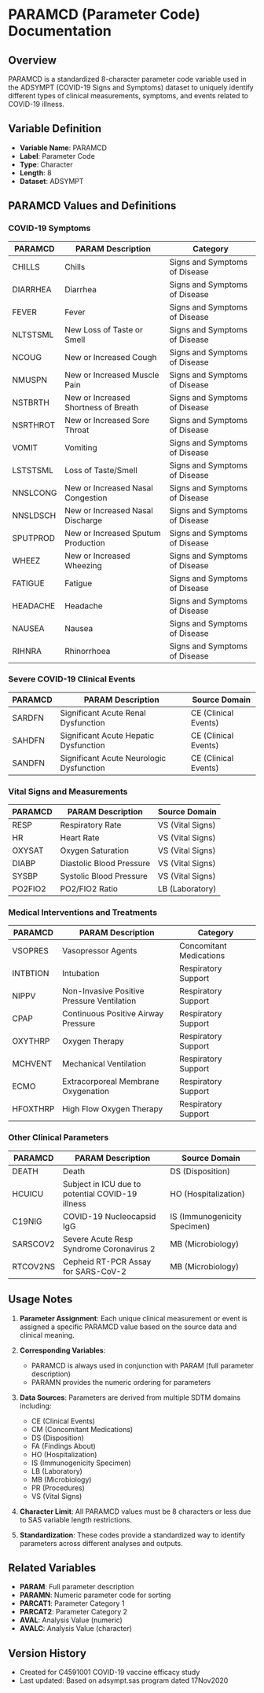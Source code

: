 # PARAMCD (Parameter Code) Documentation

## Overview
PARAMCD is a standardized 8-character parameter code variable used in the ADSYMPT (COVID-19 Signs and Symptoms) dataset to uniquely identify different types of clinical measurements, symptoms, and events related to COVID-19 illness.

## Variable Definition
- **Variable Name**: PARAMCD
- **Label**: Parameter Code
- **Type**: Character
- **Length**: 8
- **Dataset**: ADSYMPT

## PARAMCD Values and Definitions

### COVID-19 Symptoms
| PARAMCD | PARAM Description | Category |
|---------|-------------------|----------|
| CHILLS | Chills | Signs and Symptoms of Disease |
| DIARRHEA | Diarrhea | Signs and Symptoms of Disease |
| FEVER | Fever | Signs and Symptoms of Disease |
| NLTSTSML | New Loss of Taste or Smell | Signs and Symptoms of Disease |
| NCOUG | New or Increased Cough | Signs and Symptoms of Disease |
| NMUSPN | New or Increased Muscle Pain | Signs and Symptoms of Disease |
| NSTBRTH | New or Increased Shortness of Breath | Signs and Symptoms of Disease |
| NSRTHROT | New or Increased Sore Throat | Signs and Symptoms of Disease |
| VOMIT | Vomiting | Signs and Symptoms of Disease |
| LSTSTSML | Loss of Taste/Smell | Signs and Symptoms of Disease |
| NNSLCONG | New or Increased Nasal Congestion | Signs and Symptoms of Disease |
| NNSLDSCH | New or Increased Nasal Discharge | Signs and Symptoms of Disease |
| SPUTPROD | New or Increased Sputum Production | Signs and Symptoms of Disease |
| WHEEZ | New or Increased Wheezing | Signs and Symptoms of Disease |
| FATIGUE | Fatigue | Signs and Symptoms of Disease |
| HEADACHE | Headache | Signs and Symptoms of Disease |
| NAUSEA | Nausea | Signs and Symptoms of Disease |
| RIHNRA | Rhinorrhoea | Signs and Symptoms of Disease |

### Severe COVID-19 Clinical Events
| PARAMCD | PARAM Description | Source Domain |
|---------|-------------------|---------------|
| SARDFN | Significant Acute Renal Dysfunction | CE (Clinical Events) |
| SAHDFN | Significant Acute Hepatic Dysfunction | CE (Clinical Events) |
| SANDFN | Significant Acute Neurologic Dysfunction | CE (Clinical Events) |

### Vital Signs and Measurements
| PARAMCD | PARAM Description | Source Domain |
|---------|-------------------|---------------|
| RESP | Respiratory Rate | VS (Vital Signs) |
| HR | Heart Rate | VS (Vital Signs) |
| OXYSAT | Oxygen Saturation | VS (Vital Signs) |
| DIABP | Diastolic Blood Pressure | VS (Vital Signs) |
| SYSBP | Systolic Blood Pressure | VS (Vital Signs) |
| PO2FIO2 | PO2/FIO2 Ratio | LB (Laboratory) |

### Medical Interventions and Treatments
| PARAMCD | PARAM Description | Category |
|---------|-------------------|----------|
| VSOPRES | Vasopressor Agents | Concomitant Medications |
| INTBTION | Intubation | Respiratory Support |
| NIPPV | Non-Invasive Positive Pressure Ventilation | Respiratory Support |
| CPAP | Continuous Positive Airway Pressure | Respiratory Support |
| OXYTHRP | Oxygen Therapy | Respiratory Support |
| MCHVENT | Mechanical Ventilation | Respiratory Support |
| ECMO | Extracorporeal Membrane Oxygenation | Respiratory Support |
| HFOXTHRP | High Flow Oxygen Therapy | Respiratory Support |

### Other Clinical Parameters
| PARAMCD | PARAM Description | Source Domain |
|---------|-------------------|---------------|
| DEATH | Death | DS (Disposition) |
| HCUICU | Subject in ICU due to potential COVID-19 illness | HO (Hospitalization) |
| C19NIG | COVID-19 Nucleocapsid IgG | IS (Immunogenicity Specimen) |
| SARSCOV2 | Severe Acute Resp Syndrome Coronavirus 2 | MB (Microbiology) |
| RTCOV2NS | Cepheid RT-PCR Assay for SARS-CoV-2 | MB (Microbiology) |

## Usage Notes

1. **Parameter Assignment**: Each unique clinical measurement or event is assigned a specific PARAMCD value based on the source data and clinical meaning.

2. **Corresponding Variables**: 
   - PARAMCD is always used in conjunction with PARAM (full parameter description)
   - PARAMN provides the numeric ordering for parameters

3. **Data Sources**: Parameters are derived from multiple SDTM domains including:
   - CE (Clinical Events)
   - CM (Concomitant Medications)
   - DS (Disposition)
   - FA (Findings About)
   - HO (Hospitalization)
   - IS (Immunogenicity Specimen)
   - LB (Laboratory)
   - MB (Microbiology)
   - PR (Procedures)
   - VS (Vital Signs)

4. **Character Limit**: All PARAMCD values must be 8 characters or less due to SAS variable length restrictions.

5. **Standardization**: These codes provide a standardized way to identify parameters across different analyses and outputs.

## Related Variables
- **PARAM**: Full parameter description
- **PARAMN**: Numeric parameter code for sorting
- **PARCAT1**: Parameter Category 1
- **PARCAT2**: Parameter Category 2
- **AVAL**: Analysis Value (numeric)
- **AVALC**: Analysis Value (character)

## Version History
- Created for C4591001 COVID-19 vaccine efficacy study
- Last updated: Based on adsympt.sas program dated 17Nov2020
